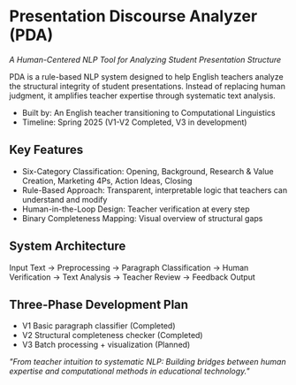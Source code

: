 # Presentation Discourse Analyzer (PDA)
_A Human-Centered NLP Tool for Analyzing Student Presentation Structure_

PDA is a rule-based NLP system designed to help English teachers analyze the structural integrity of student presentations. Instead of replacing human judgment, it amplifies teacher expertise through systematic text analysis.

 - Built by: An English teacher transitioning to Computational Linguistics
 - Timeline: Spring 2025 (V1-V2 Completed, V3 in development)

## Key Features
 - Six-Category Classification: Opening, Background, Research & Value Creation, Marketing 4Ps, Action Ideas, Closing
 - Rule-Based Approach: Transparent, interpretable logic that teachers can understand and modify
 - Human-in-the-Loop Design: Teacher verification at every step
 - Binary Completeness Mapping: Visual overview of structural gaps

## System Architecture
Input Text → Preprocessing → Paragraph Classification → Human Verification → Text Analysis → Teacher Review → Feedback Output

## Three-Phase Development Plan
 - V1 Basic paragraph classifier (Completed)
 - V2 Structural completeness checker (Completed)
 - V3 Batch processing + visualization (Planned)


_"From teacher intuition to systematic NLP: Building bridges between human expertise and computational methods in educational technology."_
